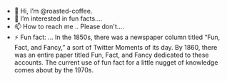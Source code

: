 - 👋 Hi, I’m @roasted-coffee.
- 👀 I’m interested in fun facts....
- 📫 How to reach me .. Please don't....
- ⚡ Fun fact: ... In the 1850s, there was a newspaper column titled “Fun, Fact, and Fancy,” a sort of Twitter Moments of its day. By 1860, there was an entire paper titled Fun, Fact, and Fancy dedicated to these accounts. The current use of fun fact for a little nugget of knowledge comes about by the 1970s.
